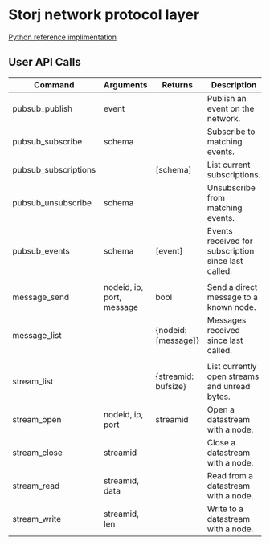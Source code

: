 # Storj network protocol layer

[Python reference implimentation](https://github.com/storj/storjnet)


## User API Calls

| Command               | Arguments                   | Returns             | Description                                                   |
|-----------------------|-----------------------------|---------------------|---------------------------------------------------------------|
| pubsub_publish        | event                       |                     | Publish an event on the network.                              |
| pubsub_subscribe      | schema                      |                     | Subscribe to matching events.                                 |
| pubsub_subscriptions  |                             | [schema]            | List current subscriptions.                                   |
| pubsub_unsubscribe    | schema                      |                     | Unsubscribe from matching events.                             |
| pubsub_events         | schema                      | [event]             | Events received for subscription since last called.           | 
|                       |                             |                     |                                                               |
| message_send          | nodeid, ip, port, message   | bool                | Send a direct message to a known node.                        | 
| message_list          |                             | {nodeid: [message]} | Messages received since last called.                          |
|                       |                             |                     |                                                               |
| stream_list           |                             | {streamid: bufsize} | List currently open streams and unread bytes.                 |
| stream_open           | nodeid, ip, port            | streamid            | Open a datastream with a node.                                |
| stream_close          | streamid                    |                     | Close a datastream with a node.                               |
| stream_read           | streamid, data              |                     | Read from a datastream with a node.                           |
| stream_write          | streamid, len               |                     | Write to a datastream with a node.                            |

